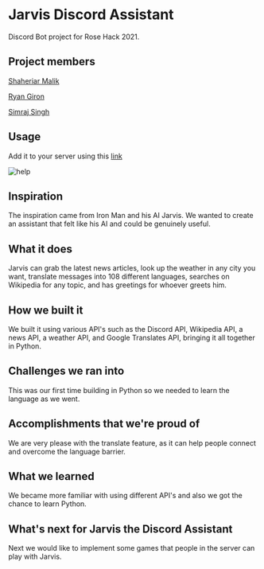 # Jarvis Discord Assistant
Discord Bot project for Rose Hack 2021.

## Project members

[Shaheriar Malik](https://github.com/shaheriar)

[Ryan Giron](https://github.com/rgiron1)

[Simraj Singh](https://github.com/simrajsingh)

## Usage
Add it to your server using this [link](https://discord.com/oauth2/authorize?client_id=800094180041818112&permissions=8&scope=bot)

![help](https://github.com/shaheriar/BotJarvisDiscord/blob/main/unknown.png)

## Inspiration
The inspiration came from Iron Man and his AI Jarvis. We wanted to create an assistant that felt like his AI and could be genuinely useful.

## What it does
Jarvis can grab the latest news articles, look up the weather in any city you want, translate messages into 108 different languages, searches on Wikipedia for any topic, and has greetings for whoever greets him.

## How we built it
We built it using various API's such as the Discord API, Wikipedia API, a news API, a weather API, and Google Translates API, bringing it all together in Python.

## Challenges we ran into
This was our first time building in Python so we needed to learn the language as we went.

## Accomplishments that we're proud of
We are very please with the translate feature, as it can help people connect and overcome the language barrier.

## What we learned
We became more familiar with using different API's and also we got the chance to learn Python.

## What's next for Jarvis the Discord Assistant
Next we would like to implement some games that people in the server can play with Jarvis.
